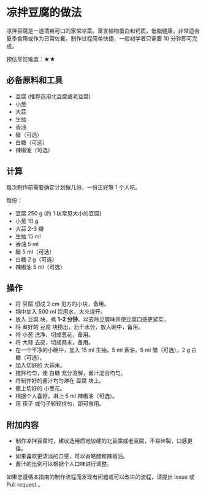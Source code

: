 # 凉拌豆腐的做法

凉拌豆腐是一道清爽可口的家常凉菜。富含植物蛋白和钙质，低脂健康，非常适合夏季食用或作为日常佐餐。制作过程简单快捷，一般初学者只需要 10 分钟即可完成。

预估烹饪难度：★★

## 必备原料和工具

- 豆腐 (推荐选用北豆腐或老豆腐)
- 小葱
- 大蒜
- 生抽
- 香油
- 醋（可选）
- 白糖（可选）
- 辣椒油（可选）

## 计算

每次制作前需要确定计划做几份。一份正好够 1 个人吃。

每份：

- 豆腐 250 g (约 1 块常见大小的豆腐)
- 小葱 10 g
- 大蒜 2-3 瓣
- 生抽 15 ml
- 香油 5 ml
- 醋 5 ml（可选）
- 白糖 2 g（可选）
- 辣椒油 5 ml（可选）

## 操作

- 将 豆腐 切成 2 cm 见方的小块，备用。
- 锅中加入 500 ml 饮用水，大火烧开。
- 放入 豆腐 块，煮 **1-2 分钟**，以去除豆腥味并使豆腐口感更紧实。
- 将 煮好的 豆腐 块捞出，沥干水分，放入碗中，备用。
- 将 小葱 洗净，切成葱花，备用。
- 将 大蒜 去皮，切成蒜末，备用。
- 在一个干净的小碗中，加入 15 ml 生抽，5 ml 香油，5 ml 醋（可选），2 g 白糖（可选）。
- 加入切好的 大蒜末。
- 搅拌均匀，使 白糖 充分溶解，酱汁混合均匀。
- 将制作好的酱汁均匀淋在 豆腐 块上。
- 撒上切好的 小葱花。
- 根据个人喜好，淋上 5 ml 辣椒油（可选）。
- 用 筷子 或勺子轻轻拌匀，即可食用。

## 附加内容

- 制作凉拌豆腐时，建议选用质地较硬的北豆腐或老豆腐，不易碎裂，口感更佳。
- 如果喜欢更清淡的口感，可以省略醋和辣椒油。
- 酱汁的比例可以根据个人口味进行调整。

如果您遵循本指南的制作流程而发现有问题或可以改进的流程，请提出 Issue 或 Pull request 。
